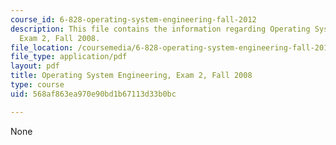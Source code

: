 ```yaml
---
course_id: 6-828-operating-system-engineering-fall-2012
description: This file contains the information regarding Operating System Engineering,
  Exam 2, Fall 2008.
file_location: /coursemedia/6-828-operating-system-engineering-fall-2012/568af863ea970e90bd1b67113d33b0bc_MIT6_828F12_q08_2.pdf
file_type: application/pdf
layout: pdf
title: Operating System Engineering, Exam 2, Fall 2008
type: course
uid: 568af863ea970e90bd1b67113d33b0bc

---
```

None